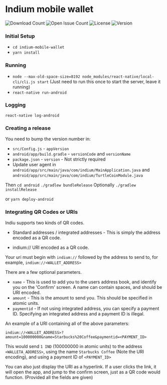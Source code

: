 # Indium mobile wallet

![Download Count](https://img.shields.io/github/downloads/IndiumCrypto/indium-mobile-wallet/total.svg)
![Open Issue Count](https://img.shields.io/github/issues/IndiumCrypto/indium-mobile-wallet)
![License](https://img.shields.io/github/license/IndiumCrypto/indium-mobile-wallet)
![Version](https://img.shields.io/github/v/release/IndiumCrypto/indium-mobile-wallet)

### Initial Setup

* `cd indium-mobile-wallet`
* `yarn install`

### Running

* `node --max-old-space-size=8192 node_modules/react-native/local-cli/cli.js start` (Just need to run this once to start the server, leave it running)
* `react-native run-android`

### Logging

`react-native log-android`

### Creating a release

You need to bump the version number in:

* `src/Config.js` - `appVersion`
* `android/app/build.gradle` - `versionCode` and `versionName`
* `package.json` - `version` - Not strictly required
* Update user agent in `android/app/src/main/java/com/indium/MainApplication.java` and `android/app/src/main/java/com/indium/TurtleCoinModule.java`

Then
`cd android`
`./gradlew bundleRelease`
Optionally
`./gradlew installRelease`

or `yarn deploy-android`

### Integrating QR Codes or URIs

Indiu supports two kinds of QR codes.

* Standard addresses / integrated addresses - This is simply the address encoded as a QR code.

* indium:// URI encoded as a QR code.

Your uri must begin with `indium://` followed by the address to send to, for example, `indium://<WALLET_ADDRESS>`

There are a few optional parameters.

* `name` - This is used to add you to the users address book, and identify you on the 'Confirm' screen. A name can contain spaces, and should be URI encoded.
* `amount` - This is the amount to send you. This should be specified in atomic units.
* `paymentid` - If not using integrated address, you can specify a payment ID. Specifying an integrated address and a payment ID is illegal.

An example of a URI containing all of the above parameters:

```
indium://<WALLET_ADDRESS>?amount=100000000&name=Starbucks%20Coffee&paymentid=<PAYMENT_ID>
```

This would send `1 IND` (100000000 in atomic units) to the address `<WALLETA_ADDRESS>`, using the name `Starbucks Coffee` (Note the URI encoding), and using a payment ID of `<PAYMENT_ID>`

You can also just display the URI as a hyperlink. If a user clicks the link, it will open the app, and jump to the confirm screen, just as a QR code would function. (Provided all the fields are given)
